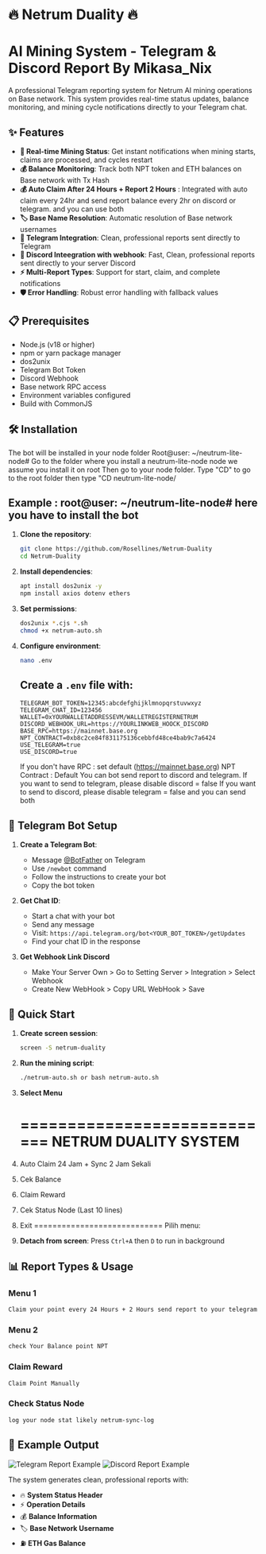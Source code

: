 # 🔥 Netrum Duality 🔥 
# AI Mining System - Telegram & Discord Report By Mikasa_Nix

A professional Telegram reporting system for Netrum AI mining operations on Base network. This system provides real-time status updates, balance monitoring, and mining cycle notifications directly to your Telegram chat.

## ✨ Features

- **🚀 Real-time Mining Status**: Get instant notifications when mining starts, claims are processed, and cycles restart
- **💰 Balance Monitoring**: Track both NPT token and ETH balances on Base network with Tx Hash
- **💰 Auto Claim After 24 Hours + Report 2 Hours** : Integrated with auto claim every 24hr and send report balance every 2hr on discord or telegram. and you can use both
- **🏷️ Base Name Resolution**: Automatic resolution of Base network usernames
- **📱 Telegram Integration**: Clean, professional reports sent directly to Telegram
- **📱 Discord Inteegration with webhook**: Fast, Clean, professional reports sent directly to your server Discord 
- **⚡ Multi-Report Types**: Support for start, claim, and complete notifications
- **🛡️ Error Handling**: Robust error handling with fallback values

## 📋 Prerequisites

- Node.js (v18 or higher)
- npm or yarn package manager
- dos2unix
- Telegram Bot Token
- Discord Webhook
- Base network RPC access
- Environment variables configured
- Build with CommonJS

## 🛠️ Installation

The bot will be installed in your node folder
Root@user: ~/neutrum-lite-node# <Install here>
Go to the folder where you install a neutrum-lite-node node
we assume you install it on root
Then go to your node folder.
Type "CD" to go to the root folder
then type "CD neutrum-lite-node/

## Example : root@user: ~/neutrum-lite-node# here you have to install the bot

1. **Clone the repository**:
   ```bash
   git clone https://github.com/Rosellines/Netrum-Duality
   cd Netrum-Duality
   ```

2. **Install dependencies**:
   ```bash
   apt install dos2unix -y
   npm install axios dotenv ethers
   ```

3. **Set permissions**:
   ```bash
   dos2unix *.cjs *.sh
   chmod +x netrum-auto.sh
   ```

4. **Configure environment**:
   ```bash
   nano .env
   ```
   
   ## Create a `.env` file with:
   ```env
   TELEGRAM_BOT_TOKEN=12345:abcdefghijklmnopqrstuvwxyz
   TELEGRAM_CHAT_ID=123456
   WALLET=0xYOURWALLETADDRESSEVM/WALLETREGISTERNETRUM
   DISCORD_WEBHOOK_URL=https://YOURLINKWEB_HOOCK_DISCORD
   BASE_RPC=https://mainnet.base.org
   NPT_CONTRACT=0xb8c2ce84f831175136cebbfd48ce4bab9c7a6424
   USE_TELEGRAM=true
   USE_DISCORD=true
   ```
    If you don't have RPC : set default (https://mainnet.base.org)
    NPT Contract : Default
    You can bot send report to discord and telegram. 
    If you want to send to telegram, please disable discord = false
    If you want to send to discord, please disable telegram = false
    and you can send both



## 📱 Telegram Bot Setup

1. **Create a Telegram Bot**:
   - Message [@BotFather](https://t.me/BotFather) on Telegram
   - Use `/newbot` command
   - Follow the instructions to create your bot
   - Copy the bot token

2. **Get Chat ID**:
   - Start a chat with your bot
   - Send any message
   - Visit: `https://api.telegram.org/bot<YOUR_BOT_TOKEN>/getUpdates`
   - Find your chat ID in the response
3. **Get Webhook Link Discord**
   - Make Your Server Own > Go to Setting Server > Integration > Select Webhook
   - Create New WebHook > Copy URL WebHook > Save

## 🚀 Quick Start

1. **Create screen session**:
   ```bash
   screen -S netrum-duality
   ```

2. **Run the mining script**:
   ```bash
   ./netrum-auto.sh or bash netrum-auto.sh
   ```
3. **Select Menu**

      ============================
          NETRUM DUALITY SYSTEM
      ============================

1. Auto Claim 24 Jam + Sync 2 Jam Sekali
2. Cek Balance
3. Claim Reward
4. Cek Status Node (Last 10 lines)
0. Exit
============================
Pilih menu:

3. **Detach from screen**: Press `Ctrl+A` then `D` to run in background

## 📊 Report Types & Usage

### Menu 1 
```bash
Claim your point every 24 Hours + 2 Hours send report to your telegram & discord. After 24 Hours bot can claim your point NPT and loop
```

### Menu 2
```bash
check Your Balance point NPT
```

### Claim Reward
```bash
Claim Point Manually
```

### Check Status Node
```bash
log your node stat likely netrum-sync-log
```

## 📸 Example Output

![Telegram Report Example](image.png)
![Discord Report Example](image2.png)

The system generates clean, professional reports with:
- 🔥 **System Status Header**
- ⚡ **Operation Details**
- 💰 **Balance Information**
- 🏷️ **Base Network Username**
- ⛽ **ETH Gas Balance**


